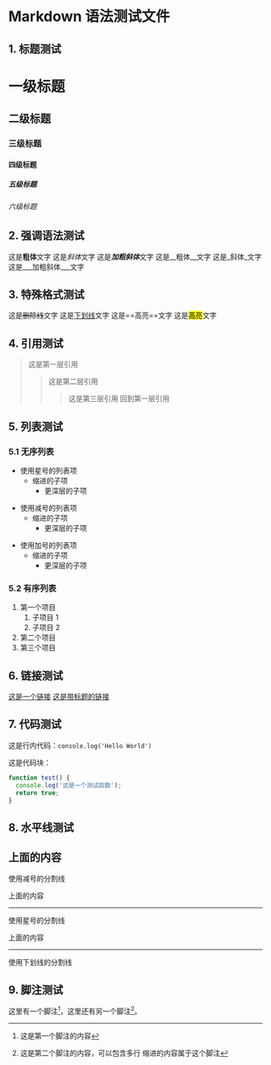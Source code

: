 # Markdown 语法测试文件

## 1. 标题测试
# 一级标题
## 二级标题
### 三级标题
#### 四级标题
##### 五级标题
###### 六级标题

## 2. 强调语法测试
这是**粗体**文字
这是*斜体*文字
这是***加粗斜体***文字
这是__粗体__文字
这是_斜体_文字
这是___加粗斜体___文字

## 3. 特殊格式测试
这是~~删除线~~文字
这是<u>下划线</u>文字
这是==高亮==文字
这是<mark>高亮</mark>文字

## 4. 引用测试
> 这是第一层引用
>> 这是第二层引用
>>> 这是第三层引用
> 回到第一层引用

## 5. 列表测试

### 5.1 无序列表
* 使用星号的列表项
  * 缩进的子项
    * 更深层的子项
- 使用减号的列表项
  - 缩进的子项
    - 更深层的子项
+ 使用加号的列表项
  + 缩进的子项
    + 更深层的子项

### 5.2 有序列表
1. 第一个项目
   1. 子项目 1
   2. 子项目 2
2. 第二个项目
3. 第三个项目

## 6. 链接测试
[这是一个链接](https://example.com)
[这是带标题的链接](https://example.com "链接标题")

## 7. 代码测试
这是行内代码：`console.log('Hello World')`

这是代码块：
```javascript
function test() {
  console.log('这是一个测试函数');
  return true;
}
```

## 8. 水平线测试

上面的内容
---
使用减号的分割线

上面的内容
***
使用星号的分割线

上面的内容
___
使用下划线的分割线

## 9. 脚注测试
这里有一个脚注[^1]，这里还有另一个脚注[^2]。

[^1]: 这是第一个脚注的内容
[^2]: 这是第二个脚注的内容，可以包含多行
    缩进的内容属于这个脚注 